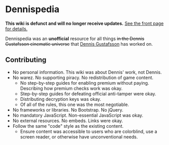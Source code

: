 # Dennispedia
**This wiki is defunct and will no longer receive updates.** [See the front page for details.](https://x4fx77x4f.github.io/dennispedia/)

Dennispedia was an **unofficial** resource for all things ~~in the Dennis Gustafsson cinematic universe~~ that [Dennis Gustafsson](https://voxagon.se/) has worked on.

## Contributing
- No personal information. This wiki was about Dennis' work, not Dennis.
- No warez. No supporting piracy. No redistribution of game content.
	- No step-by-step guides for enabling premium without paying. Describing how premium checks work was okay.
	- Step-by-step guides for defeating official anti-tamper were okay.
	- Distributing decryption keys was okay.
	- Of all of the rules, this one was the most negotiable.
- No frameworks or libraries. No Bootstrap. No jQuery.
- No mandatory JavaScript. Non-essential JavaScript was okay.
- No external resources. No embeds. Links were okay.
- Follow the same "code" style as the existing content.
	- Ensure content was accessible to users who are colorblind, use a screen reader, or otherwise have unconventional needs.
